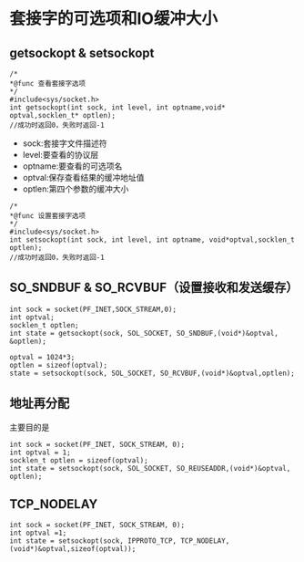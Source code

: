 # 套接字的可选项和IO缓冲大小
## getsockopt & setsockopt
```
/*
*@func 查看套接字选项
*/
#include<sys/socket.h>
int getsockopt(int sock, int level, int optname,void* optval,socklen_t* optlen);
//成功时返回0，失败时返回-1
```
- sock:套接字文件描述符
- level:要查看的协议层
- optname:要查看的可选项名
- optval:保存查看结果的缓冲地址值
- optlen:第四个参数的缓冲大小

```
/*
*@func 设置套接字选项
*/
#include<sys/socket.h>
int setsockopt(int sock, int level, int optname, void*optval,socklen_t optlen);
//成功时返回0，失败时返回-1
```
## SO_SNDBUF & SO_RCVBUF（设置接收和发送缓存）
```
int sock = socket(PF_INET,SOCK_STREAM,0);
int optval;
socklen_t optlen;
int state = getsockopt(sock, SOL_SOCKET, SO_SNDBUF,(void*)&optval, &optlen);

optval = 1024*3;
optlen = sizeof(optval);
state = setsockopt(sock, SOL_SOCKET, SO_RCVBUF,(void*)&optval,optlen);
```
## 地址再分配
主要目的是
```
int sock = socket(PF_INET, SOCK_STREAM, 0);
int optval = 1;
socklen_t optlen = sizeof(optval);
int state = setsockopt(sock, SOL_SOCKET, SO_REUSEADDR,(void*)&optval, optlen);
```

## TCP_NODELAY
```
int sock = socket(PF_INET, SOCK_STREAM, 0);
int optval =1;
int state = setsockopt(sock, IPPROTO_TCP, TCP_NODELAY,(void*)&optval,sizeof(optval));
```